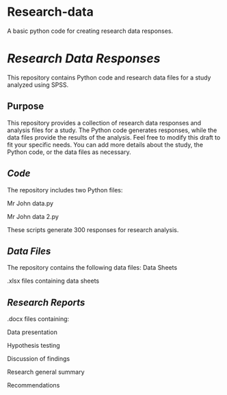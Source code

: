 # **Research-data**
A basic python code for creating research data responses.
# *Research Data Responses*
This repository contains Python code and research data files for a study analyzed using SPSS.
## **Purpose**
This repository provides a collection of research data responses and analysis files for a study. The Python code generates responses, while the data files provide the results of the analysis.
Feel free to modify this draft to fit your specific needs. You can add more details about the study, the Python code, or the data files as necessary.

## *Code*
The repository includes two Python files:

Mr John data.py

Mr John data 2.py

These scripts generate 300 responses for research analysis.

## *Data Files*
The repository contains the following data files: Data Sheets

.xlsx files containing data sheets

## *Research Reports*
.docx files containing:

Data presentation

Hypothesis testing

Discussion of findings

Research general summary

Recommendations


